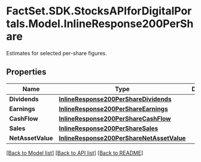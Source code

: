 # FactSet.SDK.StocksAPIforDigitalPortals.Model.InlineResponse200PerShare
Estimates for selected per-share figures.

## Properties

Name | Type | Description | Notes
------------ | ------------- | ------------- | -------------
**Dividends** | [**InlineResponse200PerShareDividends**](InlineResponse200PerShareDividends.md) |  | [optional] 
**Earnings** | [**InlineResponse200PerShareEarnings**](InlineResponse200PerShareEarnings.md) |  | [optional] 
**CashFlow** | [**InlineResponse200PerShareCashFlow**](InlineResponse200PerShareCashFlow.md) |  | [optional] 
**Sales** | [**InlineResponse200PerShareSales**](InlineResponse200PerShareSales.md) |  | [optional] 
**NetAssetValue** | [**InlineResponse200PerShareNetAssetValue**](InlineResponse200PerShareNetAssetValue.md) |  | [optional] 

[[Back to Model list]](../README.md#documentation-for-models) [[Back to API list]](../README.md#documentation-for-api-endpoints) [[Back to README]](../README.md)

